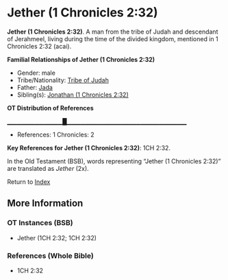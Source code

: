 # Jether (1 Chronicles 2:32)
**Jether (1 Chronicles 2:32)**. 
A man from the tribe of Judah and descendant of Jerahmeel, living during the time of the divided kingdom, mentioned in 1 Chronicles 2:32 (acai). 




**Familial Relationships of Jether (1 Chronicles 2:32)**


* Gender: male
* Tribe/Nationality: [Tribe of Judah](../../../groups/md/acai/Judah.md)
* Father: [Jada](Jada.md)
* Sibling(s): [Jonathan (1 Chronicles 2:32)](Jonathan.8.md)


**OT Distribution of References**

▁▁▁▁▁▁▁▁▁▁▁▁█▁▁▁▁▁▁▁▁▁▁▁▁▁▁▁▁▁▁▁▁▁▁▁▁▁▁
* References: 1 Chronicles: 2



**Key References for Jether (1 Chronicles 2:32)**: 
1CH 2:32. 


In the Old Testament (BSB), words representing “Jether (1 Chronicles 2:32)” are translated as 
*Jether* (2x). 




Return to [Index](00-Index.md)

## More Information

### OT Instances (BSB)

* Jether (1CH 2:32; 1CH 2:32)



### References (Whole Bible)

* 1CH 2:32



